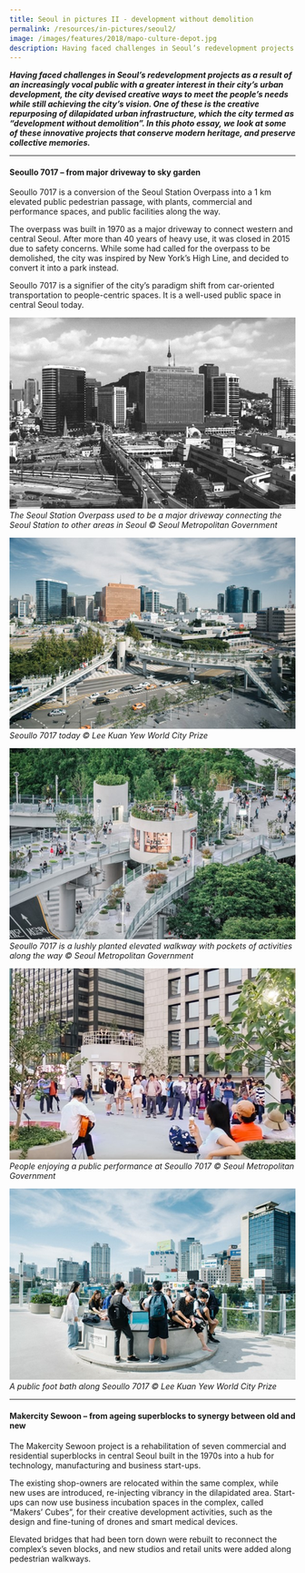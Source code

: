 ```yaml
---
title: Seoul in pictures II - development without demolition
permalink: /resources/in-pictures/seoul2/
image: /images/features/2018/mapo-culture-depot.jpg
description: Having faced challenges in Seoul’s redevelopment projects as a result of an increasingly vocal public with a greater interest in their city’s urban development, the city devised creative ways to meet the people’s needs while still achieving the city’s vision. One of these is the creative repurposing of dilapidated urban infrastructure, which the city termed as “development without demolition”. In this photo essay, we look at some of these innovative projects that conserve modern heritage, and preserve collective memories.
---
```


***Having faced challenges in Seoul’s redevelopment projects as a result of an increasingly vocal public with a greater interest in their city’s urban development, the city devised creative ways to meet the people’s needs while still achieving the city’s vision. One of these is the creative repurposing of dilapidated urban infrastructure, which the city termed as “development without demolition”. In this photo essay, we look at some of these innovative projects that conserve modern heritage, and preserve collective memories.***

---

#### **Seoullo 7017 – from major driveway to sky garden**

Seoullo 7017 is a conversion of the Seoul Station Overpass into a 1 km elevated public pedestrian passage, with plants, commercial and performance spaces, and public facilities along the way.

The overpass was built in 1970 as a major driveway to connect western and central Seoul. After more than 40 years of heavy use, it was closed in 2015 due to safety concerns. While some had called for the overpass to be demolished, the city was inspired by New York’s High Line, and decided to convert it into a park instead.

Seoullo 7017 is a signifier of the city’s paradigm shift from car-oriented transportation to people-centric spaces. It is a well-used public space in central Seoul today. 

![Seoul Station Overpass](/images/features/2018/seoullo-7017-before.jpg/)*The Seoul Station Overpass used to be a major driveway connecting the Seoul Station to other areas in Seoul © Seoul Metropolitan Government*

![Seoullo 7017 today](/images/features/2018/seoullo-7017-after.jpg/)*Seoullo 7017 today © Lee Kuan Yew World City Prize*

![Seoullo 7017 is a lushly planted elevated walkway](/images/features/2018/seoullo-7017.jpg/)*Seoullo 7017 is a lushly planted elevated walkway with pockets of activities along the way © Seoul Metropolitan Government*

![People enjoying a public performance at Seoullo 7017](/images/features/2018/seoullo-7017-performance.jpg/)*People enjoying a public performance at Seoullo 7017 © Seoul Metropolitan Government*

![A public foot bath along Seoullo 7017](/images/features/2018/seoullo-7017-public.jpg/)*A public foot bath along Seoullo 7017 © Lee Kuan Yew World City Prize*

---

#### **Makercity Sewoon – from ageing superblocks to synergy between old and new**

The Makercity Sewoon project is a rehabilitation of seven commercial and residential superblocks in central Seoul built in the 1970s into a hub for technology, manufacturing and business start-ups.

The existing shop-owners are relocated within the same complex, while new uses are introduced, re-injecting vibrancy in the dilapidated area. Start-ups can now use business incubation spaces in the complex, called “Makers’ Cubes”, for their creative development activities, such as the design and fine-tuning of drones and smart medical devices.

Elevated bridges that had been torn down were rebuilt to reconnect the complex’s seven blocks, and new studios and retail units were added along pedestrian walkways.





